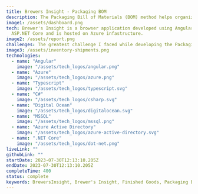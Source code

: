 ```yaml
---
title: Brewers Insight - Packaging BOM
description: The Packaging Bill of Materials (BOM) method helps organize and manage material costs efficiently by grouping materials into reusable collections. In brewing, for example, a 12-pack of beer consists of multiple components such as lids, cans, labels, and boxes. By consolidating these into a BOM, brewers can avoid the repetitive task of calculating the individual cost of each material every time they produce a batch. This not only simplifies cost management but also improves production efficiency and planning.
image1: /assets/dashboard.png
tech: Brewer's Insight is a browser application developed using Angular and
  ASP.NET Core and is hosted on Azure infastructure.
image2: /assets/report.png
challenges: The greatest challenge I faced while developing the Packaging BOM and Finished Goods feature was transitioning from the old packaging system to the new one. Previously, brewers had to manually enter each packaging material individually. Unfortunately, the update to the Packaging BOM caused cascading changes throughout the entire application, as reports and other features were reliant on the older system. This experience taught me the importance of considering the broader system impact before implementing new features.
image3: /assets/inventory-shipments.png
technologies:
  - name: "Angular"
    image: "/assets/tech_logos/angular.png"
  - name: "Azure"
    image: "/assets/tech_logos/azure.png"
  - name: "Typescript"
    image: "/assets/tech_logos/typescript.svg"
  - name: "C#"
    image: "/assets/tech_logos/csharp.svg"
  - name: "Digital Ocean"
    image: "/assets/tech_logos/digitalocean.svg"
  - name: "MSSQL"
    image: "/assets/tech_logos/mssql.png"
  - name: "Azure Active Directory"
    image: "/assets/tech_logos/azure-active-directory.svg"
  - name: ".NET Core"
    image: "/assets/tech_logos/dot-net.png"
liveLink: ""
githubLink: ""
startDate: 2023-07-30T12:13:10.205Z
endDate: 2023-07-30T12:13:10.205Z
completeTime: 400
status: complete
keywords: BrewersInsight, Brewer's Insight, Finished Goods, Packaging BOM, BOM, Bill of Materials
---
```

